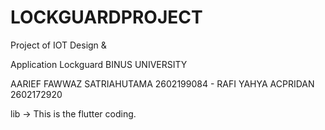 # LOCKGUARDPROJECT
Project of IOT Design &amp; 

Application Lockguard BINUS UNIVERSITY

AARIEF FAWWAZ SATRIAHUTAMA 2602199084 - RAFI YAHYA ACPRIDAN 2602172920 

lib -> This is the flutter coding.
